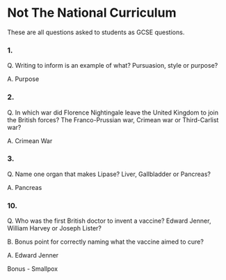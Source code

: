 # Not The National Curriculum

These are all questions asked to students as GCSE questions. 

### 1.
Q. Writing to inform is an example of what? Pursuasion, style or purpose?

A. Purpose

### 2.
Q. In which war did Florence Nightingale leave the United Kingdom to join the British forces? The Franco-Prussian war, Crimean war or Third-Carlist war?

A. Crimean War

### 3.
Q. Name one organ that makes Lipase? Liver, Gallbladder or Pancreas?

A. Pancreas

### 10.
Q. Who was the first British doctor to invent a vaccine? Edward Jenner, William Harvey or Joseph Lister? 

B. Bonus point for correctly naming what the vaccine aimed to cure?

A. Edward Jenner

Bonus - Smallpox
